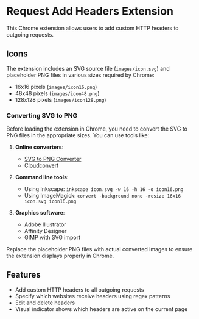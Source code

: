 # Request Add Headers Extension

This Chrome extension allows users to add custom HTTP headers to outgoing requests.

## Icons

The extension includes an SVG source file (`images/icon.svg`) and placeholder PNG files in various sizes required by Chrome:
- 16x16 pixels (`images/icon16.png`)
- 48x48 pixels (`images/icon48.png`)
- 128x128 pixels (`images/icon128.png`)

### Converting SVG to PNG

Before loading the extension in Chrome, you need to convert the SVG to PNG files in the appropriate sizes. You can use tools like:

1. **Online converters**: 
   - [SVG to PNG Converter](https://svgtopng.com/)
   - [Cloudconvert](https://cloudconvert.com/svg-to-png)

2. **Command line tools**:
   - Using Inkscape: `inkscape icon.svg -w 16 -h 16 -o icon16.png`
   - Using ImageMagick: `convert -background none -resize 16x16 icon.svg icon16.png`

3. **Graphics software**:
   - Adobe Illustrator
   - Affinity Designer
   - GIMP with SVG import

Replace the placeholder PNG files with actual converted images to ensure the extension displays properly in Chrome.

## Features

- Add custom HTTP headers to all outgoing requests
- Specify which websites receive headers using regex patterns
- Edit and delete headers
- Visual indicator shows which headers are active on the current page
